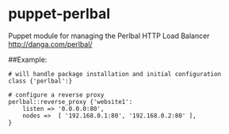 puppet-perlbal
==============

Puppet module for managing the Perlbal HTTP Load Balancer http://danga.com/perlbal/


##Example: 

```puppet
# will handle package installation and initial configuration
class {'perlbal':}

# configure a reverse proxy
perlbal::reverse_proxy {'website1':
	listen => '0.0.0.0:80',
	nodes =>  [ '192.168.0.1:80', '192.168.0.2:80' ],
}
```
